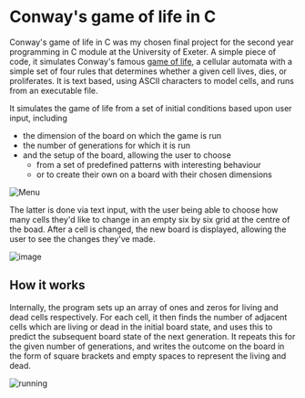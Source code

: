 # Conway's game of life in C
Conway's game of life in C was my chosen final project for the second year programming in C module at the University of Exeter. A simple piece of code, it simulates Conway's famous [game of life](https://www.wikiwand.com/en/Conway%27s_Game_of_Life),
a cellular automata with a simple set of four rules that determines whether a given cell lives, dies, or proliferates. It is text based, using ASCII characters to model cells, and runs from an executable file. 

It simulates the game of life from a set of initial conditions based upon user input, including
- the dimension of the board on which the game is run
- the number of generations for which it is run
- and the setup of the board, allowing the user to choose
  - from a set of predefined patterns with interesting behaviour
  - or to create their own on a board with their chosen dimensions

![Menu](https://github.com/TobyWoodcock/Conway-s-game-of-life-C/assets/160004842/b06fb37c-23fd-4f17-a536-76bdf62084dd)

The latter is done via text input, with the user being able to choose how many cells they'd like to change in an empty six by six grid at the centre of the boad. After a cell is changed, the new board is displayed, 
allowing the user to see the changes they've made.


![image](https://github.com/TobyWoodcock/Conway-s-game-of-life-C/assets/160004842/ed333f03-d085-4340-9354-a3d0699ac1ba)


## How it works
Internally, the program sets up an array of ones and zeros for living and dead cells respectively. For each cell, it then finds the number of adjacent cells which are living or dead in the initial board state, and uses this to predict the subsequent board state of the next generation. It repeats this for the given number of generations, and writes the outcome on the board in the form of square brackets and empty spaces to represent the living and dead. 

![running](https://github.com/TobyWoodcock/Conway-s-game-of-life-C/assets/160004842/f156b34f-1f02-48f1-bad0-eb7bb83b3d38)
